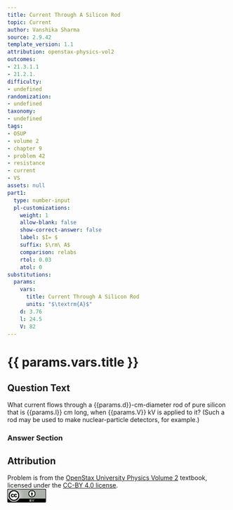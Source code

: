 ```yaml
---
title: Current Through A Silicon Rod
topic: Current
author: Vanshika Sharma
source: 2.9.42
template_version: 1.1
attribution: openstax-physics-vol2
outcomes:
- 21.3.1.1
- 21.2.1.
difficulty:
- undefined
randomization:
- undefined
taxonomy:
- undefined
tags:
- OSUP
- volume 2
- chapter 9
- problem 42
- resistance
- current
- VS
assets: null
part1:
  type: number-input
  pl-customizations:
    weight: 1
    allow-blank: false
    show-correct-answer: false
    label: $I= $
    suffix: $\rm\ A$
    comparison: relabs
    rtol: 0.03
    atol: 0
substitutions:
  params:
    vars:
      title: Current Through A Silicon Rod
      units: "$\textrm{A}$"
    d: 3.76
    l: 24.5
    V: 82
---
```

# {{ params.vars.title }}

## Question Text

What current flows through a {{params.d}}-cm-diameter rod of pure silicon that is {{params.l}} $\textrm{cm}$ long, when {{params.V}} $\textrm{kV}$ is applied to it?
(Such a rod may be used to make nuclear-particle detectors, for example.)

### Answer Section

## Attribution

Problem is from the [OpenStax University Physics Volume 2](https://openstax.org/details/books/university-physics-volume-2) textbook, licensed under the [CC-BY 4.0 license](https://creativecommons.org/licenses/by/4.0/).<br>![Image representing the Creative Commons 4.0 BY license.](https://raw.githubusercontent.com/firasm/bits/master/by.png)
